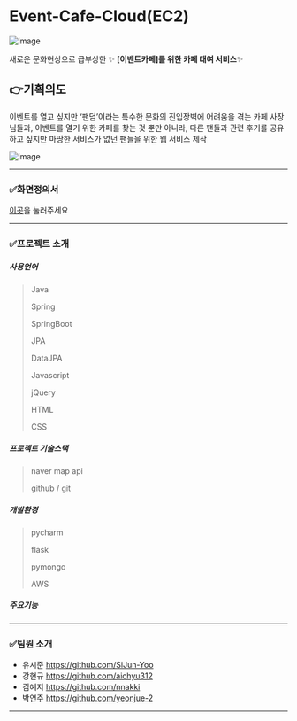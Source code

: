 # Event-Cafe-Cloud(EC2)
![image](https://user-images.githubusercontent.com/93200574/167234590-a56e60a4-28a1-4f20-8e22-368c9700c366.png)

새로운 문화현상으로 급부상한 ✨ **[이벤트카페]를 위한 카페 대여 서비스**✨

## 👉기획의도
이벤트를 열고 싶지만 ‘팬덤’이라는 특수한 문화의 진입장벽에 어려움을 겪는 카페 사장님들과, 
  이벤트를 열기 위한 카페를 찾는 것 뿐만 아니라, 다른 팬들과 관련 후기를 공유하고 싶지만 마땅한 
  서비스가 없던 팬들을 위한 웹 서비스 제작
  
  ![image](https://user-images.githubusercontent.com/93200574/167234643-77ee12e9-acc1-45e4-b71e-514384dc65bc.png)


-------
### ✅화면정의서

[이곳](https://docs.google.com/presentation/d/1NcL2LhkpxiT_hn48Jt0d9rn4YK1FcUbjKchWoCLxBN8/edit#slide=id.g126f5bc7b55_1_7)을 눌러주세요

---

### ✅프로젝트 소개

##### 사용언어
> Java
>  
> Spring
> 
> SpringBoot
> 
> JPA
> 
> DataJPA
> 
> Javascript
> 
> jQuery
> 
> HTML
> 
> CSS

##### 프로젝트 기술스택
> naver map api
> 
> github / git
> 
##### 개발환경
> pycharm
> 
> flask
> 
> pymongo
>
> AWS

##### 주요기능

----

### ✅팀원 소개

- 유시준 https://github.com/SiJun-Yoo
- 강현규 https://github.com/aichyu312
- 김예지 https://github.com/nnakki
- 박연주 https://github.com/yeonjue-2

----------

